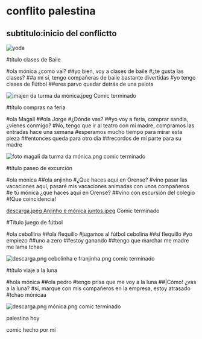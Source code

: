# conflito palestina
## subtitulo:inicio del conflictto
![yoda](img/descarga.webp)



#título clases de Baile

#ola mónica ¿como vai?
##yo bien, voy a clases de baile
#¿te gusta las clases?
##a mí sí, tengo compañeras de baile bastante divertidas
#yo tengo clases de Fútbol
##eres parvo quedar detrás de una pelota

![imajen da turma da mónica.jpeg](..%2F..%2FDesktop%2Fimajen%20da%20turma%20da%20m%C3%B3nica.jpeg)
Comic terminado



#título compras na feria

#ola Magalí 
##ola Jorge
#¿Dónde vas?
##yo voy a feria, comprar sandia, ¿vienes conmigo?
#No, tengo que ir al teatro con mí madre, compramos las entradas hace una semana
#esperamos mucho tiempo para mirar esta pieza
##entonces queda para otro día
##recordos de mí parte para su madre

![foto magalí da turma da mónica.png](..%2F..%2FDesktop%2Ffoto%20magal%C3%AD%20da%20turma%20da%20m%C3%B3nica.png)
comic terminado



#título paseo de excurción

#ola mónica 
##ola anjinho
#¿Que haces aquí en Orense?
#vino pasar las vacaciones aquí, pasaré mis vacaciones animadas con unos compañeros
#e tú mónica ¿que haces aquí en Orense?
##vino con escursión del colegio
#!Que coincidencia!

[descarga.jpeg Anjinho e mónica juntos.jpeg](..%2F..%2FDesktop%2Fdescarga.jpeg%20Anjinho%20e%20m%C3%B3nica%20juntos.jpeg)
Comic terminado



#Título juego de fútbol

#ola cebollina
##ola flequillo
#jugamos al fútbol cebolina
##sí flequillo 
#yo empiezo
##uno a zero
##estoy ganando
##tengo que marchar me madre me lama
tchao 

![descarga.png cebolinha e franjinha.png](..%2F..%2FDesktop%2Fdescarga.png%20cebolinha%20e%20franjinha.png)
comic terminado


#título viaje a la luna

#hola mónica
##ola pedro
#tengo prisa que me voy a la luna
##|Cómo! ¿vas a la luna?
#sí, marque con mis compañeros en la empresa, estoy atrasado
#tchao mónicaa

![descarga.png mónica.png](..%2F..%2FDesktop%2Fdescarga.png%20m%C3%B3nica.png)
comic terminado 

palestina hoy

comic hecho por mí


